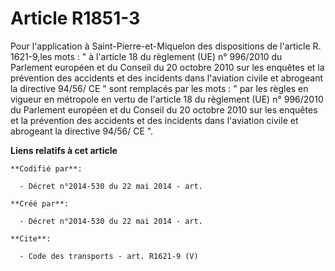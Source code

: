# Article R1851-3

Pour l'application à Saint-Pierre-et-Miquelon des dispositions de l'article R. 1621-9,les mots : " à l'article 18 du
règlement (UE) n° 996/2010 du Parlement européen et du Conseil du 20 octobre 2010 sur les enquêtes et la prévention des
accidents et des incidents dans l'aviation civile et abrogeant la directive 94/56/ CE " sont remplacés par les mots : " par
les règles en vigueur en métropole en vertu de l'article 18 du règlement (UE) n° 996/2010 du Parlement européen et du Conseil
du 20 octobre 2010 sur les enquêtes et la prévention des accidents et des incidents dans l'aviation civile et abrogeant la
directive 94/56/ CE ".

**Liens relatifs à cet article**

	**Codifié par**:

	  - Décret n°2014-530 du 22 mai 2014 - art.

	**Créé par**:

	  - Décret n°2014-530 du 22 mai 2014 - art.

	**Cite**:

	  - Code des transports - art. R1621-9 (V)
